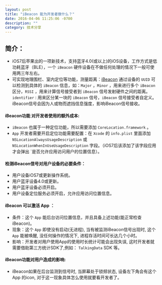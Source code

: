 ```yaml
---
layout: post
title: "iBeacon 能为开发者做什么？"
date: 2016-04-06 11:25:06 -0700
description: ""
category: 技术分享
---
```



## 简介：  

* iOS7后苹果出的一项新技术，支持蓝牙4.0(或以上)的iOS设备，工作方式是低功耗蓝牙（BLE），一个 `iBeacon` 硬件设备在不做任何处理的情况下一般可使用两三年左右。
* 可实现地理围栏、室内定位等功能，测量距离：[iBeacon](https://developer.apple.com/ibeacon/) 通过设备的 `UUID` 可以检测到具体的 `iBeacon` 信息，如：`Major` ，`Minor` ，用来进行多个 `iBeacon` 区分，`RSSI` ，用来计算信号接受者到 `iBeacon` 信号发射硬件之间的距离。`identifier` : 用来区分某一块的 `iBeacon` 信号，`iBeacon` 信号接受者自定义。iBeacon信号会因为人或物而遮挡信息强度，影响iBeacon信号接收。

<!--more-->
   
#### **iBeacon功能 对开发者使用的额外成本:**
* `iBeacon` 也属于一种定位功能，所以需要添加 `CoreLocation.framework` 。
* `App` 开发者需要开启定位功能需要配置：在 `Xcode` 的 `info.plist` 里面添加 `NSLocationAlwaysUsageDescription` 或 `NSLocationWhenInUseUsageDescription` 字段。（iOS7后该添加了该字段应用才会弹出 `是否允许应用访问用户的位置信息）。


#### **检测iBeacon信号对用户设备的必要条件：**
* 用户设备iOS7或更新操作系统。
* 用户蓝牙设备4.0或更新。
* 用户蓝牙设备必须开启。
* 用户设备定位服务必须开启，允许应用访问位置信息。

#### iBeacon 可以激活 App ：
* 条件：这个 `App` 能后台访问位置信息，并且具备上述功能(能正常检查iBeacon)。
* 现象：这个 `App` 即使没有启动(无进程), 当有被监测iBeacon信号出现时, 这个 `App` 能被唤醒, 没任何操作的情况下, 进程存活时间可长达几个小时。
* 影响：开发者对用户使用App的使用时长统计可能会出现失误, 这时开发者就需要借助第三方统计SDK了,例如： `TalkingData` SDK 等。


#### iBeacon功能对用户造成的影响:
* iBeacon如果在后台监测到信号时, 当屏幕处于锁频状态, 设备左下角会有这个 App 的icon, 对于这一现象具体怎么使用就要看开发者了。
 
